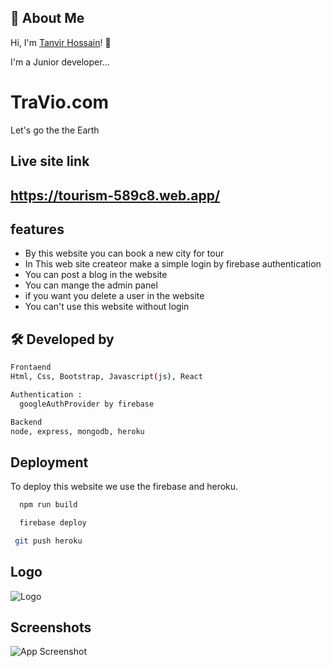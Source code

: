 ## 🚀 About Me

Hi, I'm [Tanvir Hossain](https://siffahim.github.io/developer-portfolio/)! 👋

I'm a Junior developer...

# TraVio.com

Let's go the the Earth

## Live site link

## https://tourism-589c8.web.app/

## features

- By this website you can book a new city for tour
- In This web site createor make a simple login by firebase authentication
- You can post a blog in the website
- You can mange the admin panel
- if you want you delete a user in the website
- You can't use this website without login

## 🛠 Developed by

```bash
Frontaend
Html, Css, Bootstrap, Javascript(js), React
```

```bash
Authentication :
  googleAuthProvider by firebase
```

```bash
Backend
node, express, mongodb, heroku
```

## Deployment

To deploy this website we use the firebase and heroku.

```bash
  npm run build
```

```bash
  firebase deploy
```

```bash
 git push heroku
```

## Logo

![Logo](https://i.ibb.co/RNK2V8d/Untitled-1.png)

## Screenshots

![App Screenshot](https://i.ibb.co/ZG4hG8x/screencapture-localhost-3000-home-2021-10-31-15-38-29-1.png)
